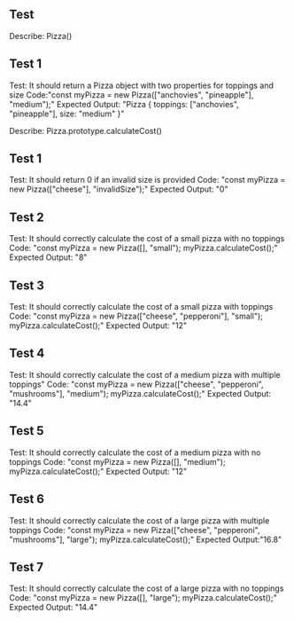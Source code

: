 ## Test 
Describe: Pizza()

## Test 1
Test: It should return a Pizza object with two properties for toppings and size
Code:"const myPizza = new Pizza(["anchovies", "pineapple"], "medium");"
Expected Output: "Pizza { toppings: ["anchovies", "pineapple"], size: "medium" }"

Describe: Pizza.prototype.calculateCost()

## Test 1
Test: It should return 0 if an invalid size is provided
Code: "const myPizza = new Pizza(["cheese"], "invalidSize");"
Expected Output: "0"

## Test 2
Test: It should correctly calculate the cost of a small pizza with no toppings
Code: "const myPizza = new Pizza([], "small"); myPizza.calculateCost();"
Expected Output: "8"

## Test 3
Test: It should correctly calculate the cost of a small pizza with toppings
Code: "const myPizza = new Pizza(["cheese", "pepperoni"], "small"); myPizza.calculateCost();"
Expected Output: "12"

## Test 4
Test: It should correctly calculate the cost of a medium pizza with multiple toppings"
Code: "const myPizza = new Pizza(["cheese", "pepperoni", "mushrooms"], "medium"); myPizza.calculateCost();"
Expected Output: "14.4"

## Test 5
Test: It should correctly calculate the cost of a medium pizza with no toppings
Code: "const myPizza = new Pizza([], "medium"); myPizza.calculateCost();"
Expected Output: "12"

## Test 6
Test: It should correctly calculate the cost of a large pizza with multiple toppings
Code: "const myPizza = new Pizza(["cheese", "pepperoni", "mushrooms"], "large"); myPizza.calculateCost();"
Expected Output:"16.8"

## Test 7
Test: It should correctly calculate the cost of a large pizza with no toppings
Code: "const myPizza = new Pizza([], "large"); myPizza.calculateCost();"
Expected Output: "14.4"